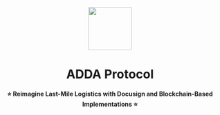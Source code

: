 <div align="center">
    <img src="https://github.com/user-attachments/assets/a7660df5-ab6c-467a-92a3-d2837b7097c3" width=100>
    <h1>ADDA Protocol</h1>
    <strong>⭐ Reimagine Last-Mile Logistics with Docusign and Blockchain-Based Implementations ⭐</strong>  
</div>

